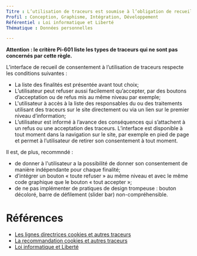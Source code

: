 ```yaml
---
Titre : L’utilisation de traceurs est soumise à l’obligation de recueil du consentement
Profil : Conception, Graphisme, Intégration, Développement
Référentiel : Loi informatique et Liberté
Thématique : Données personnelles

---
```


**Attention : le critère Pi-601 liste les types de traceurs qui ne sont pas concernés par cette règle.** 

L’interface de recueil de consentement à l’utilisation de traceurs respecte les conditions suivantes :
* La liste des finalités est présentée avant tout choix;
* L’utilisateur peut refuser aussi facilement qu’accepter, par des boutons d’acceptation ou de refus mis au même niveau par exemple;
* L'utilisateur à accès à la liste des responsables du ou des traitements utilisant des traceurs sur le site directement ou via un lien sur le premier niveau d’information;
* L’utilisateur est informé à l’avance des conséquences qui s’attachent à un refus ou une acceptation des traceurs. L’interface est disponible à tout moment dans la navigation sur le site, par exemple en pied de page et permet à l’utilisateur de retirer son consentement à tout moment.

Il est, de plus, recommndé :
* de donner à l'utilisateur a la possibilité de donner son consentement de manière indépendante pour chaque finalité;
* d’intégrer un bouton « toute refuser » au même niveau et avec le même code graphique que le bouton « tout accepter »;
* de ne pas implémenter de pratiques de design trompeuse : bouton décoloré, barre de défilement (slider bar) non-compréhensible.

# Références

*   [Les lignes directrices cookies et autres traceurs](https://circulaire.legifrance.gouv.fr/jorf/id/JORFTEXT000042388179)
*   [La recommandation cookies et autres traceurs](https://circulaire.legifrance.gouv.fr/jorf/id/JORFTEXT000042388197)
*   [Loi informatique et Liberté](https://www.legifrance.gouv.fr/loda/id/JORFTEXT000000886460)
